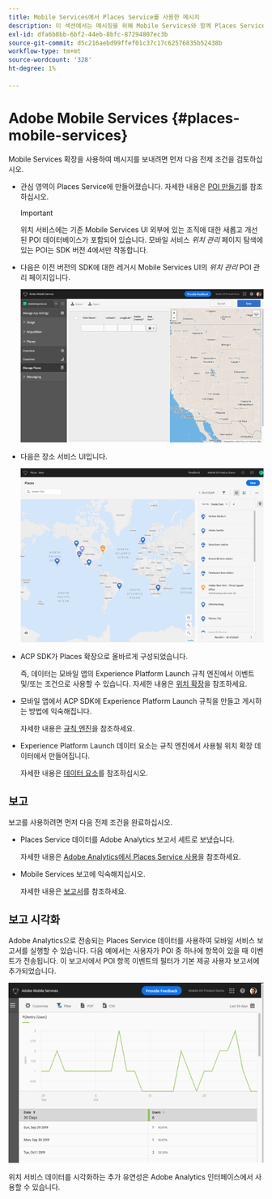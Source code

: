 ```yaml
---
title: Mobile Services에서 Places Service를 사용한 메시지
description: 이 섹션에서는 메시징을 위해 Mobile Services와 함께 Places Service를 사용하는 방법을 보여줍니다.
exl-id: dfa6b8bb-6bf2-44eb-8bfc-87294807ec3b
source-git-commit: d5c216aebd99ffef01c37c17c62576835b52438b
workflow-type: tm+mt
source-wordcount: '328'
ht-degree: 1%

---
```


# Adobe Mobile Services {#places-mobile-services}

Mobile Services 확장을 사용하여 메시지를 보내려면 먼저 다음 전제 조건을 검토하십시오.

* 관심 영역이 Places Service에 만들어졌습니다. 자세한 내용은 [POI 만들기](/help/poi-mgmt-ui/create-a-poi-ui.md)를 참조하십시오.

  >[!IMPORTANT]
  >
  >위치 서비스에는 기존 Mobile Services UI 외부에 있는 조직에 대한 새롭고 개선된 POI 데이터베이스가 포함되어 있습니다. 모바일 서비스 *위치 관리* 페이지 탐색에 있는 POI는 SDK 버전 4에서만 작동합니다.

* 다음은 이전 버전의 SDK에 대한 레거시 Mobile Services UI의 *위치 관리* POI 관리 페이지입니다.

  ![레거시 UI](/help/assets/legacy-location-v4-ui.png)

* 다음은 장소 서비스 UI입니다.

  ![장소 서비스 POI 관리 UI](/help/assets/places-ui.png)

* ACP SDK가 Places 확장으로 올바르게 구성되었습니다.

  즉, 데이터는 모바일 앱의 Experience Platform Launch 규칙 엔진에서 이벤트 및/또는 조건으로 사용할 수 있습니다. 자세한 내용은 [위치 확장](/help/places-ext-aep-sdks/places-extension/places-extension.md)을 참조하세요.

* 모바일 앱에서 ACP SDK에 Experience Platform Launch 규칙을 만들고 게시하는 방법에 익숙해집니다.

  자세한 내용은 [규칙 엔진](https://aep-sdks.gitbook.io/docs/using-mobile-extensions/mobile-core/rules-engine)을 참조하세요.

* Experience Platform Launch 데이터 요소는 규칙 엔진에서 사용될 위치 확장 데이터에서 만들어집니다.

  자세한 내용은 [데이터 요소](https://aep-sdks.gitbook.io/docs/using-mobile-extensions/mobile-core/rules-engine#data-elements)를 참조하십시오.

## 보고

보고를 사용하려면 먼저 다음 전제 조건을 완료하십시오.

* Places Service 데이터를 Adobe Analytics 보고서 세트로 보냈습니다.

  자세한 내용은 [Adobe Analytics에서 Places Service 사용](/help/use-places-with-other-solutions/places-adobe-analytics/use-places-adobe-analytics.md)을 참조하세요.

* Mobile Services 보고에 익숙해지십시오.

  자세한 내용은 [보고서](https://experienceleague.adobe.com/docs/discontinued/using/mobile-services.htmlhtml?lang=ko)를 참조하세요.

## 보고 시각화

Adobe Analytics으로 전송되는 Places Service 데이터를 사용하여 모바일 서비스 보고서를 실행할 수 있습니다. 다음 예에서는 사용자가 POI 중 하나에 항목이 있을 때 이벤트가 전송됩니다. 이 보고서에서 POI 항목 이벤트의 필터가 기본 제공 사용자 보고서에 추가되었습니다.

![보고서 시각화](/help/assets/report-visualize.png)

위치 서비스 데이터를 시각화하는 추가 유연성은 Adobe Analytics 인터페이스에서 사용할 수 있습니다.
